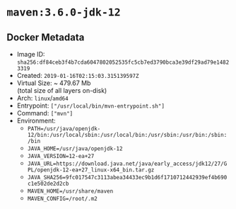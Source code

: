 # `maven:3.6.0-jdk-12`

## Docker Metadata

- Image ID: `sha256:df84ceb3f4b7cda6047802052535fc5cb7ed3790bca3e39df29ad79e14823319`
- Created: `2019-01-16T02:15:03.315139597Z`
- Virtual Size: ~ 479.67 Mb  
  (total size of all layers on-disk)
- Arch: `linux`/`amd64`
- Entrypoint: `["/usr/local/bin/mvn-entrypoint.sh"]`
- Command: `["mvn"]`
- Environment:
  - `PATH=/usr/java/openjdk-12/bin:/usr/local/sbin:/usr/local/bin:/usr/sbin:/usr/bin:/sbin:/bin`
  - `JAVA_HOME=/usr/java/openjdk-12`
  - `JAVA_VERSION=12-ea+27`
  - `JAVA_URL=https://download.java.net/java/early_access/jdk12/27/GPL/openjdk-12-ea+27_linux-x64_bin.tar.gz`
  - `JAVA_SHA256=9fc017547c3113abea34433ec9b1d6f1710712442939ef4b690c1e502de2d2cb`
  - `MAVEN_HOME=/usr/share/maven`
  - `MAVEN_CONFIG=/root/.m2`
